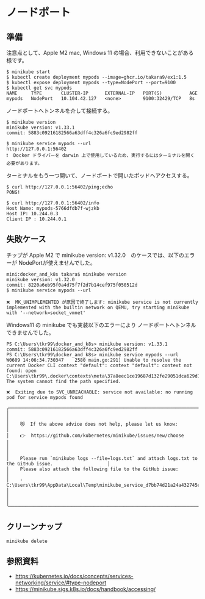 # ノードポート

## 準備
注意点として、Apple M2 mac, Windows 11 の場合、利用できないことがある様です。

```
$ minikube start
$ kubectl create deployment mypods --image=ghcr.io/takara9/ex1:1.5
$ kubectl expose deployment mypods --type=NodePort --port=9100
$ kubectl get svc mypods
NAME     TYPE       CLUSTER-IP      EXTERNAL-IP   PORT(S)          AGE
mypods   NodePort   10.104.42.127   <none>        9100:32429/TCP   8s
```

ノードポートへトンネルを介して接続する。
```
$ minikube version
minikube version: v1.33.1
commit: 5883c09216182566a63dff4c326a6fc9ed2982ff

$ minikube service mypods --url
http://127.0.0.1:56402
❗  Docker ドライバーを darwin 上で使用しているため、実行するにはターミナルを開く必要があります。
```

ターミナルをもう一つ開いて、ノードポートで開いたポッドへアクセスする。
```
$ curl http://127.0.0.1:56402/ping;echo
PONG!

$ curl http://127.0.0.1:56402/info
Host Name: mypods-5766dfdb7f-wjzkb
Host IP: 10.244.0.3
Client IP : 10.244.0.1
```


## 失敗ケース

チップが Apple M2 で minikube version: v1.32.0　のケースでは、以下のエラーが NodePortが使えませんでした。
```
mini:docker_and_k8s takara$ minikube version
minikube version: v1.32.0
commit: 8220a6eb95f0a4d75f7f2d7b14cef975f050512d
$ minikube service mypods --url

❌  MK_UNIMPLEMENTED が原因で終了します: minikube service is not currently implemented with the builtin network on QEMU, try starting minikube with '--network=socket_vmnet'
```

Windows11 の minikube でも実装以下のエラーにより ノードポートへトンネルできませんでした。
```
PS C:\Users\tkr99\docker_and_k8s> minikube version: v1.33.1
commit: 5883c09216182566a63dff4c326a6fc9ed2982ff
PS C:\Users\tkr99\docker_and_k8s> minikube service mypods --url
W0609 14:06:34.730347    2580 main.go:291] Unable to resolve the current Docker CLI context "default": context "default": context not found: open C:\Users\tkr99\.docker\contexts\meta\37a8eec1ce19687d132fe29051dca629d164e2c4958ba141d5f4133a33f0688f\meta.json: The system cannot find the path specified.

❌  Exiting due to SVC_UNREACHABLE: service not available: no running pod for service mypods found

╭───────────────────────────────────────────────────────────────────────────────────────────────────────────╮
│                                                                                                           │
│    😿  If the above advice does not help, please let us know:                                             │
│    👉  https://github.com/kubernetes/minikube/issues/new/choose                                           │
│                                                                                                           │
│    Please run `minikube logs --file=logs.txt` and attach logs.txt to the GitHub issue.                    │
│    Please also attach the following file to the GitHub issue:                                             │
│    - C:\Users\tkr99\AppData\Local\Temp\minikube_service_d7bb74d21a24a432745e209c18039dda67202648_0.log    │
│                                                                                                           │
╰───────────────────────────────────────────────────────────────────────────────────────────────────────────╯

```



## クリーンナップ
```
minikube delete
```

## 参照資料
- https://kubernetes.io/docs/concepts/services-networking/service/#type-nodeport
- https://minikube.sigs.k8s.io/docs/handbook/accessing/

